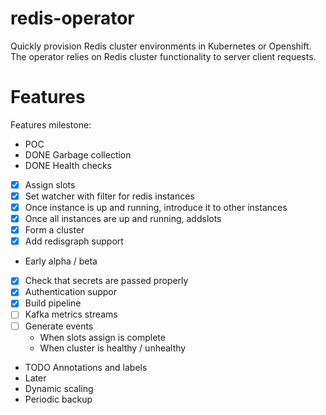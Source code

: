 # redis-operator

Quickly provision Redis cluster environments in Kubernetes or Openshift.
The operator relies on Redis cluster functionality to server client requests.

# Features

Features milestone:
* POC
 * DONE Garbage collection
 * DONE Health checks
  * [X] Assign slots
  * [X] Set watcher with filter for redis instances
  * [X] Once instance is up and running, introduce it to other instances
  * [X] Once all instances are up and running, addslots
  * [X] Form a cluster
  * [X] Add redisgraph support
* Early alpha / beta
 * [x] Check that secrets are passed properly
 * [x] Authentication suppor
 * [x] Build pipeline
 * [ ] Kafka metrics streams
 * [ ] Generate events
   - When slots assign is complete
   - When cluster is healthy / unhealthy
 * TODO Annotations and labels 
* Later
 * Dynamic scaling
 * Periodic backup
